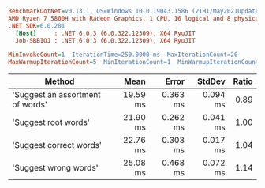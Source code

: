 ``` ini

BenchmarkDotNet=v0.13.1, OS=Windows 10.0.19043.1586 (21H1/May2021Update)
AMD Ryzen 7 5800H with Radeon Graphics, 1 CPU, 16 logical and 8 physical cores
.NET SDK=6.0.201
  [Host]     : .NET 6.0.3 (6.0.322.12309), X64 RyuJIT
  Job-SBBIOJ : .NET 6.0.3 (6.0.322.12309), X64 RyuJIT

MinInvokeCount=1  IterationTime=250.0000 ms  MaxIterationCount=20  
MaxWarmupIterationCount=5  MinIterationCount=1  MinWarmupIterationCount=1  

```
|                           Method |     Mean |    Error |   StdDev | Ratio |
|--------------------------------- |---------:|---------:|---------:|------:|
| &#39;Suggest an assortment of words&#39; | 19.59 ms | 0.363 ms | 0.094 ms |  0.89 |
|             &#39;Suggest root words&#39; | 21.90 ms | 0.262 ms | 0.041 ms |  1.00 |
|          &#39;Suggest correct words&#39; | 22.76 ms | 0.303 ms | 0.017 ms |  1.04 |
|            &#39;Suggest wrong words&#39; | 25.08 ms | 0.468 ms | 0.072 ms |  1.14 |

